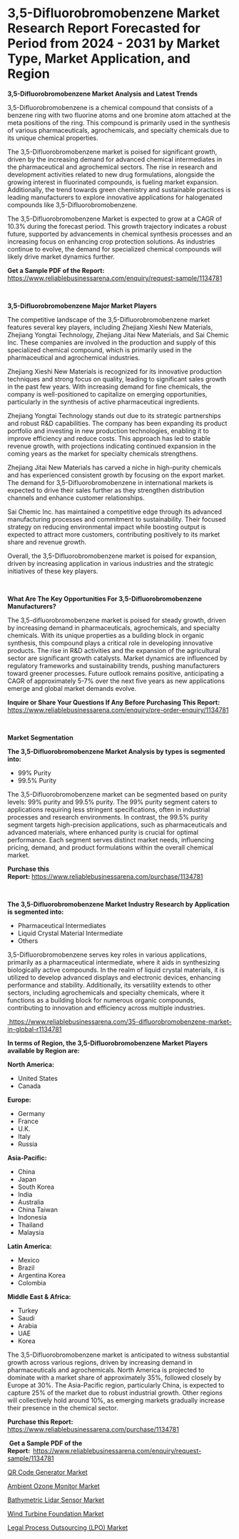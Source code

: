 <p><h1>3,5-Difluorobromobenzene Market Research Report Forecasted for Period from 2024 -  2031 by Market Type, Market Application, and Region</h1></p><p><strong>3,5-Difluorobromobenzene Market Analysis and Latest Trends</strong></p>
<p><p>3,5-Difluorobromobenzene is a chemical compound that consists of a benzene ring with two fluorine atoms and one bromine atom attached at the meta positions of the ring. This compound is primarily used in the synthesis of various pharmaceuticals, agrochemicals, and specialty chemicals due to its unique chemical properties.</p><p>The 3,5-Difluorobromobenzene market is poised for significant growth, driven by the increasing demand for advanced chemical intermediates in the pharmaceutical and agrochemical sectors. The rise in research and development activities related to new drug formulations, alongside the growing interest in fluorinated compounds, is fueling market expansion. Additionally, the trend towards green chemistry and sustainable practices is leading manufacturers to explore innovative applications for halogenated compounds like 3,5-Difluorobromobenzene.</p><p>The 3,5-Difluorobromobenzene Market is expected to grow at a CAGR of 10.3% during the forecast period. This growth trajectory indicates a robust future, supported by advancements in chemical synthesis processes and an increasing focus on enhancing crop protection solutions. As industries continue to evolve, the demand for specialized chemical compounds will likely drive market dynamics further.</p></p>
<p><strong>Get a Sample PDF of the Report:&nbsp;</strong> <a href="https://www.reliablebusinessarena.com/enquiry/request-sample/1134781?utm_campaign=1337&utm_medium=2&utm_source=Github&utm_content=ia&utm_term=08102024&utm_id=35-difluorobromobenzene">https://www.reliablebusinessarena.com/enquiry/request-sample/1134781</a></p>
<p>&nbsp;</p>
<p><strong>3,5-Difluorobromobenzene Major Market Players</strong></p>
<p><p>The competitive landscape of the 3,5-Difluorobromobenzene market features several key players, including Zhejiang Xieshi New Materials, Zhejiang Yongtai Technology, Zhejiang Jitai New Materials, and Sai Chemic Inc. These companies are involved in the production and supply of this specialized chemical compound, which is primarily used in the pharmaceutical and agrochemical industries.</p><p>Zhejiang Xieshi New Materials is recognized for its innovative production techniques and strong focus on quality, leading to significant sales growth in the past few years. With increasing demand for fine chemicals, the company is well-positioned to capitalize on emerging opportunities, particularly in the synthesis of active pharmaceutical ingredients.</p><p>Zhejiang Yongtai Technology stands out due to its strategic partnerships and robust R&D capabilities. The company has been expanding its product portfolio and investing in new production technologies, enabling it to improve efficiency and reduce costs. This approach has led to stable revenue growth, with projections indicating continued expansion in the coming years as the market for specialty chemicals strengthens.</p><p>Zhejiang Jitai New Materials has carved a niche in high-purity chemicals and has experienced consistent growth by focusing on the export market. The demand for 3,5-Difluorobromobenzene in international markets is expected to drive their sales further as they strengthen distribution channels and enhance customer relationships.</p><p>Sai Chemic Inc. has maintained a competitive edge through its advanced manufacturing processes and commitment to sustainability. Their focused strategy on reducing environmental impact while boosting output is expected to attract more customers, contributing positively to its market share and revenue growth.</p><p>Overall, the 3,5-Difluorobromobenzene market is poised for expansion, driven by increasing application in various industries and the strategic initiatives of these key players.</p></p>
<p>&nbsp;</p>
<p><strong>What Are The Key Opportunities For 3,5-Difluorobromobenzene Manufacturers?</strong></p>
<p><p>The 3,5-difluorobromobenzene market is poised for steady growth, driven by increasing demand in pharmaceuticals, agrochemicals, and specialty chemicals. With its unique properties as a building block in organic synthesis, this compound plays a critical role in developing innovative products. The rise in R&D activities and the expansion of the agricultural sector are significant growth catalysts. Market dynamics are influenced by regulatory frameworks and sustainability trends, pushing manufacturers toward greener processes. Future outlook remains positive, anticipating a CAGR of approximately 5-7% over the next five years as new applications emerge and global market demands evolve.</p></p>
<p><strong>Inquire or Share Your Questions If Any Before Purchasing This Report:</strong> <a href="https://www.reliablebusinessarena.com/enquiry/pre-order-enquiry/1134781?utm_campaign=1337&utm_medium=2&utm_source=Github&utm_content=ia&utm_term=08102024&utm_id=35-difluorobromobenzene">https://www.reliablebusinessarena.com/enquiry/pre-order-enquiry/1134781</a></p>
<p>&nbsp;</p>
<p><strong>Market Segmentation</strong></p>
<p><strong>The 3,5-Difluorobromobenzene Market Analysis by types is segmented into:</strong></p>
<p><ul><li>99% Purity</li><li>99.5% Purity</li></ul></p>
<p><p>The 3,5-Difluorobromobenzene market can be segmented based on purity levels: 99% purity and 99.5% purity. The 99% purity segment caters to applications requiring less stringent specifications, often in industrial processes and research environments. In contrast, the 99.5% purity segment targets high-precision applications, such as pharmaceuticals and advanced materials, where enhanced purity is crucial for optimal performance. Each segment serves distinct market needs, influencing pricing, demand, and product formulations within the overall chemical market.</p></p>
<p><strong>Purchase this Report:&nbsp;</strong><a href="https://www.reliablebusinessarena.com/purchase/1134781?utm_campaign=1337&utm_medium=2&utm_source=Github&utm_content=ia&utm_term=08102024&utm_id=35-difluorobromobenzene">https://www.reliablebusinessarena.com/purchase/1134781</a></p>
<p>&nbsp;</p>
<p><strong>The 3,5-Difluorobromobenzene Market Industry Research by Application is segmented into:</strong></p>
<p><ul><li>Pharmaceutical Intermediates</li><li>Liquid Crystal Material Intermediate</li><li>Others</li></ul></p>
<p><p>3,5-Difluorobromobenzene serves key roles in various applications, primarily as a pharmaceutical intermediate, where it aids in synthesizing biologically active compounds. In the realm of liquid crystal materials, it is utilized to develop advanced displays and electronic devices, enhancing performance and stability. Additionally, its versatility extends to other sectors, including agrochemicals and specialty chemicals, where it functions as a building block for numerous organic compounds, contributing to innovation and efficiency across multiple industries.</p></p>
<p><a href="https://www.reliablebusinessarena.com/35-difluorobromobenzene-market-in-global-r1134781?utm_campaign=1337&utm_medium=2&utm_source=Github&utm_content=ia&utm_term=08102024&utm_id=35-difluorobromobenzene">&nbsp;https://www.reliablebusinessarena.com/35-difluorobromobenzene-market-in-global-r1134781</a></p>
<p><strong>In terms of Region, the 3,5-Difluorobromobenzene Market Players available by Region are:</strong></p>
<p>
    <p> <strong> North America: </strong>
        <ul>
            <li>United States</li>
            <li>Canada</li>
        </ul>
        </p> 
    <p> <strong> Europe: </strong>
        <ul>
            <li>Germany</li>
            <li>France</li>
            <li>U.K.</li>
            <li>Italy</li>
            <li>Russia</li>
        </ul>
        </p> 
    <p> <strong> Asia-Pacific: </strong>
        <ul>
            <li>China</li>
            <li>Japan</li>
            <li>South Korea</li>
            <li>India</li>
            <li>Australia</li>
            <li>China Taiwan</li>
            <li>Indonesia</li>
            <li>Thailand</li>
            <li>Malaysia</li>
        </ul>
        </p> 
    <p> <strong> Latin America: </strong>
        <ul>
            <li>Mexico</li>
            <li>Brazil</li>
            <li>Argentina Korea</li>
            <li>Colombia</li>
        </ul>
        </p> 
    <p> <strong> Middle East & Africa: </strong>
        <ul>
            <li>Turkey</li>
            <li>Saudi</li>
            <li>Arabia</li>
            <li>UAE</li>
            <li>Korea</li>
        </ul>
    </p>
    </p>
<p><p>The 3,5-Difluorobromobenzene market is anticipated to witness substantial growth across various regions, driven by increasing demand in pharmaceuticals and agrochemicals. North America is projected to dominate with a market share of approximately 35%, followed closely by Europe at 30%. The Asia-Pacific region, particularly China, is expected to capture 25% of the market due to robust industrial growth. Other regions will collectively hold around 10%, as emerging markets gradually increase their presence in the chemical sector.</p></p>
<p><strong>Purchase this Report: </strong><a href="https://www.reliablebusinessarena.com/purchase/1134781?utm_campaign=1337&utm_medium=2&utm_source=Github&utm_content=ia&utm_term=08102024&utm_id=35-difluorobromobenzene">https://www.reliablebusinessarena.com/purchase/1134781</a></p>
<p>&nbsp;<strong>Get a Sample PDF of the Report:&nbsp;&nbsp;</strong><a href="https://www.reliablebusinessarena.com/enquiry/request-sample/1134781?utm_campaign=1337&utm_medium=2&utm_source=Github&utm_content=ia&utm_term=08102024&utm_id=35-difluorobromobenzene">https://www.reliablebusinessarena.com/enquiry/request-sample/1134781</a></p>
<p><strong></strong></p>
<p><p><a href="https://www.linkedin.com/pulse/pulse-qr-code-generator-rhythms-change-market-resonance-2024-2031-rrv9e?utm_campaign=1337&utm_medium=2&utm_source=Github&utm_content=ia&utm_term=08102024&utm_id=35-difluorobromobenzene">QR Code Generator Market</a></p><p><a href="https://www.linkedin.com/pulse/evaluating-global-ambient-ozone-monitor-market-trends-growth-sagce?utm_campaign=1337&utm_medium=2&utm_source=Github&utm_content=ia&utm_term=08102024&utm_id=35-difluorobromobenzene">Ambient Ozone Monitor Market</a></p><p><a href="https://www.linkedin.com/pulse/influencing-factors-bathymetric-lidar-sensor-market-insights-a8zcf?utm_campaign=1337&utm_medium=2&utm_source=Github&utm_content=ia&utm_term=08102024&utm_id=35-difluorobromobenzene">Bathymetric Lidar Sensor Market</a></p><p><a href="https://www.linkedin.com/pulse/navigating-wind-turbine-foundation-market-expert-analysis-forecast-i90ue?utm_campaign=1337&utm_medium=2&utm_source=Github&utm_content=ia&utm_term=08102024&utm_id=35-difluorobromobenzene">Wind Turbine Foundation Market</a></p><p><a href="https://www.linkedin.com/pulse/legal-process-outsourcing-lpo-market-opportunities-emerging-jf0xe?utm_campaign=1337&utm_medium=2&utm_source=Github&utm_content=ia&utm_term=08102024&utm_id=35-difluorobromobenzene">Legal Process Outsourcing (LPO) Market</a></p></p>